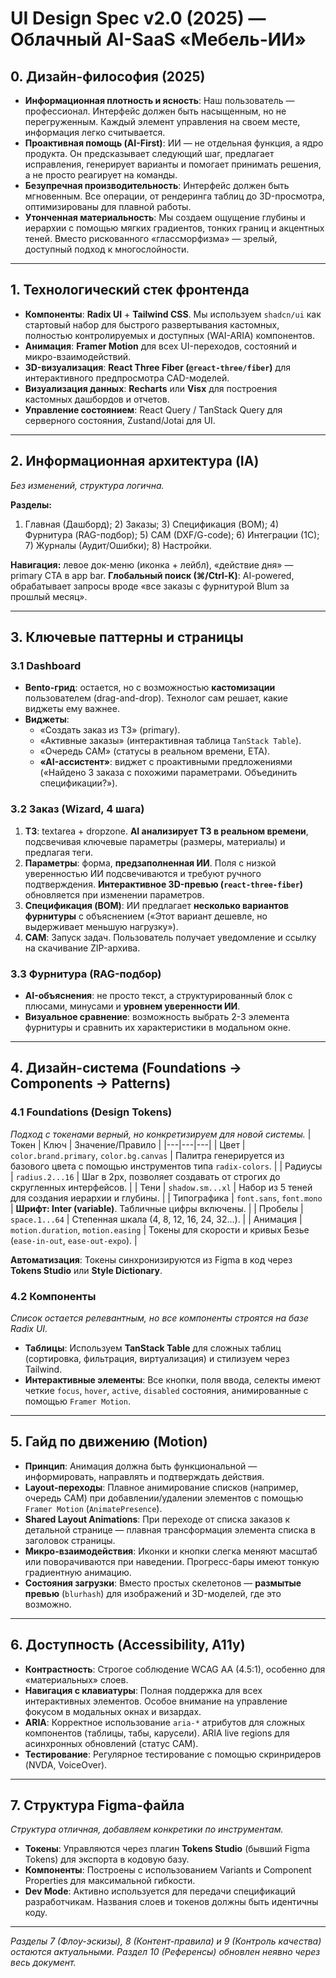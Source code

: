 # UI Design Spec v2.0 (2025) — Облачный AI-SaaS «Мебель-ИИ»

## 0. Дизайн-философия (2025)

- **Информационная плотность и ясность**: Наш пользователь — профессионал. Интерфейс должен быть насыщенным, но не перегруженным. Каждый элемент управления на своем месте, информация легко считывается.
- **Проактивная помощь (AI-First)**: ИИ — не отдельная функция, а ядро продукта. Он предсказывает следующий шаг, предлагает исправления, генерирует варианты и помогает принимать решения, а не просто реагирует на команды.
- **Безупречная производительность**: Интерфейс должен быть мгновенным. Все операции, от рендеринга таблиц до 3D-просмотра, оптимизированы для плавной работы.
- **Утонченная материальность**: Мы создаем ощущение глубины и иерархии с помощью мягких градиентов, тонких границ и акцентных теней. Вместо рискованного «глассморфизма» — зрелый, доступный подход к многослойности.

---

## 1. Технологический стек фронтенда

- **Компоненты**: **Radix UI** + **Tailwind CSS**. Мы используем `shadcn/ui` как стартовый набор для быстрого развертывания кастомных, полностью контролируемых и доступных (WAI-ARIA) компонентов.
- **Анимация**: **Framer Motion** для всех UI-переходов, состояний и микро-взаимодействий.
- **3D-визуализация**: **React Three Fiber (`@react-three/fiber`)** для интерактивного предпросмотра CAD-моделей.
- **Визуализация данных**: **Recharts** или **Visx** для построения кастомных дашбордов и отчетов.
- **Управление состоянием**: React Query / TanStack Query для серверного состояния, Zustand/Jotai для UI.

---

## 2. Информационная архитектура (IA)

*Без изменений, структура логична.*

**Разделы:**
1) Главная (Дашборд); 2) Заказы; 3) Спецификация (BOM); 4) Фурнитура (RAG-подбор); 5) CAM (DXF/G-code); 6) Интеграции (1С); 7) Журналы (Аудит/Ошибки); 8) Настройки.

**Навигация:** левое док-меню (иконка + лейбл), «действие дня» — primary CTA в app bar.
**Глобальный поиск (⌘/Ctrl-K)**: AI-powered, обрабатывает запросы вроде «все заказы с фурнитурой Blum за прошлый месяц».

---

## 3. Ключевые паттерны и страницы

### 3.1 Dashboard
- **Bento-грид**: остается, но с возможностью **кастомизации** пользователем (drag-and-drop). Технолог сам решает, какие виджеты ему важнее.
- **Виджеты**:
  - «Создать заказ из ТЗ» (primary).
  - «Активные заказы» (интерактивная таблица `TanStack Table`).
  - «Очередь CAM» (статусы в реальном времени, ETA).
  - **«AI-ассистент»**: виджет с проактивными предложениями («Найдено 3 заказа с похожими параметрами. Объединить спецификации?»).

### 3.2 Заказ (Wizard, 4 шага)
1.  **ТЗ**: textarea + dropzone. **AI анализирует ТЗ в реальном времени**, подсвечивая ключевые параметры (размеры, материалы) и предлагая теги.
2.  **Параметры**: форма, **предзаполненная ИИ**. Поля с низкой уверенностью ИИ подсвечиваются и требуют ручного подтверждения. **Интерактивное 3D-превью (`react-three-fiber`)** обновляется при изменении параметров.
3.  **Спецификация (BOM)**: ИИ предлагает **несколько вариантов фурнитуры** с объяснением («Этот вариант дешевле, но выдерживает меньшую нагрузку»).
4.  **CAM**: Запуск задач. Пользователь получает уведомление и ссылку на скачивание ZIP-архива.

### 3.3 Фурнитура (RAG-подбор)
- **AI-объяснения**: не просто текст, а структурированный блок с плюсами, минусами и **уровнем уверенности ИИ**.
- **Визуальное сравнение**: возможность выбрать 2-3 элемента фурнитуры и сравнить их характеристики в модальном окне.

---

## 4. Дизайн-система (Foundations → Components → Patterns)

### 4.1 Foundations (Design Tokens)
*Подход с токенами верный, но конкретизируем для новой системы.*
| Токен | Ключ | Значение/Правило |
|---|---|---|
| Цвет | `color.brand.primary`, `color.bg.canvas` | Палитра генерируется из базового цвета с помощью инструментов типа `radix-colors`. |
| Радиусы | `radius.2...16` | Шаг в 2px, позволяет создавать от строгих до скругленных интерфейсов. |
| Тени | `shadow.sm...xl` | Набор из 5 теней для создания иерархии и глубины. |
| Типографика | `font.sans`, `font.mono` | **Шрифт: Inter (variable)**. Табличные цифры включены. |
| Пробелы | `space.1...64` | Степенная шкала (4, 8, 12, 16, 24, 32...). |
| Анимация | `motion.duration`, `motion.easing` | Токены для скорости и кривых Безье (`ease-in-out`, `ease-out-expo`). |

**Автоматизация**: Токены синхронизируются из Figma в код через **Tokens Studio** или **Style Dictionary**.

### 4.2 Компоненты
*Список остается релевантным, но все компоненты строятся на базе Radix UI.*
- **Таблицы**: Используем **TanStack Table** для сложных таблиц (сортировка, фильтрация, виртуализация) и стилизуем через Tailwind.
- **Интерактивные элементы**: Все кнопки, поля ввода, селекты имеют четкие `focus`, `hover`, `active`, `disabled` состояния, анимированные с помощью `Framer Motion`.

---

## 5. Гайд по движению (Motion)

- **Принцип**: Анимация должна быть функциональной — информировать, направлять и подтверждать действия.
- **Layout-переходы**: Плавное анимирование списков (например, очередь CAM) при добавлении/удалении элементов с помощью `Framer Motion` (`AnimatePresence`).
- **Shared Layout Animations**: При переходе от списка заказов к детальной странице — плавная трансформация элемента списка в заголовок страницы.
- **Микро-взаимодействия**: Иконки и кнопки слегка меняют масштаб или поворачиваются при наведении. Прогресс-бары имеют тонкую градиентную анимацию.
- **Состояния загрузки**: Вместо простых скелетонов — **размытые превью** (`blurhash`) для изображений и 3D-моделей, где это возможно.

---

## 6. Доступность (Accessibility, A11y)

- **Контрастность**: Строгое соблюдение WCAG AA (4.5:1), особенно для «материальных» слоев.
- **Навигация с клавиатуры**: Полная поддержка для всех интерактивных элементов. Особое внимание на управление фокусом в модальных окнах и визардах.
- **ARIA**: Корректное использование `aria-*` атрибутов для сложных компонентов (таблицы, табы, карусели). ARIA live regions для асинхронных обновлений (статус CAM).
- **Тестирование**: Регулярное тестирование с помощью скринридеров (NVDA, VoiceOver).

---

## 7. Структура Figma-файла

*Структура отличная, добавляем конкретики по инструментам.*
- **Токены**: Управляются через плагин **Tokens Studio** (бывший Figma Tokens) для экспорта в кодовую базу.
- **Компоненты**: Построены с использованием Variants и Component Properties для максимальной гибкости.
- **Dev Mode**: Активно используется для передачи спецификаций разработчикам. Названия слоев и токенов должны быть идентичны коду.

---
*Разделы 7 (Флоу-эскизы), 8 (Контент-правила) и 9 (Контроль качества) остаются актуальными. Раздел 10 (Референсы) обновлен неявно через весь документ.*